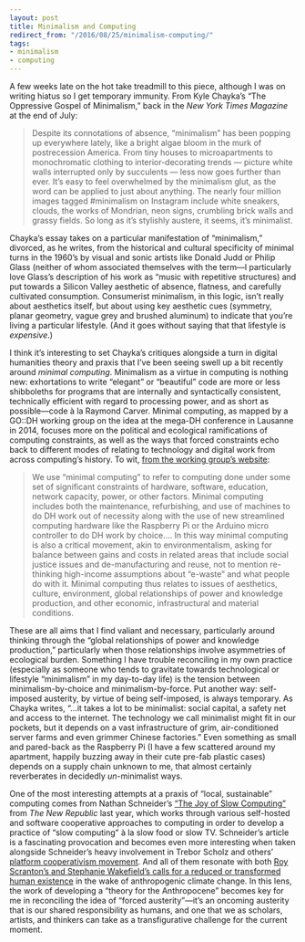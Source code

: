 ```yaml
---
layout: post
title: Minimalism and Computing
redirect_from: "/2016/08/25/minimalism-computing/"
tags:
- minimalism
- computing
---
```


A few weeks late on the hot take treadmill to this piece, although I was on writing hiatus so I get temporary immunity. From Kyle Chayka’s “The Oppressive Gospel of Minimalism,” back in the *New York Times Magazine* at the end of July:

> Despite its connotations of absence, “minimalism” has been popping up everywhere lately, like a bright algae bloom in the murk of postrecession America. From tiny houses to microapartments to monochromatic clothing to interior-decorating trends — picture white walls interrupted only by succulents — less now goes further than ever. It’s easy to feel overwhelmed by the minimalism glut, as the word can be applied to just about anything. The nearly four million images tagged #minimalism on Instagram include white sneakers, clouds, the works of Mondrian, neon signs, crumbling brick walls and grassy fields. So long as it’s stylishly austere, it seems, it’s minimalist.

Chayka’s essay takes on a particular manifestation of “minimalism,” divorced, as he writes, from the historical and cultural specificity of minimal turns in the 1960’s by visual and sonic artists like Donald Judd or Philip Glass (neither of whom associated themselves with the term—I particularly love Glass’s description of his work as “music with repetitive structures) and put towards a Silicon Valley aesthetic of absence, flatness, and carefully cultivated consumption. Consumerist minimalism, in this logic, isn’t really about aesthetics itself, but about using key aesthetic cues (symmetry, planar geometry, vague grey and brushed aluminum) to indicate that you’re living a particular lifestyle. (And it goes without saying that that lifestyle is *expensive*.)

I think it’s interesting to set Chayka’s critiques alongside a turn in digital humanities theory and praxis that I’ve been seeing swell up a bit recently around *minimal computing*. Minimalism as a virtue in computing is nothing new: exhortations to write “elegant” or “beautiful” code are more or less shibboleths for programs that are internally and syntactically consistent, technically efficient with regard to processing power, and as short as possible—code à la Raymond Carver. Minimal computing, as mapped by a GO::DH working group on the idea at the mega-DH conference in Lausanne in 2014, focuses more on the political and ecological ramifications of computing constraints, as well as the ways that forced constraints echo back to different modes of relating to technology and digital work from across computing’s history. To wit, [from the working group’s website](http://go-dh.github.io/mincomp/about/):

> We use “minimal computing” to refer to computing done under some set of significant constraints of hardware, software, education, network capacity, power, or other factors. Minimal computing includes both the maintenance, refurbishing, and use of machines to do DH work out of necessity along with the use of new streamlined computing hardware like the Raspberry Pi or the Arduino micro controller to do DH work by choice.... In this way minimal computing is also a critical movement, akin to environmentalism, asking for balance between gains and costs in related areas that include social justice issues and de-manufacturing and reuse, not to mention re-thinking high-income assumptions about “e-waste” and what people do with it. Minimal computing thus relates to issues of aesthetics, culture, environment, global relationships of power and knowledge production, and other economic, infrastructural and material conditions.

These are all aims that I find valiant and necessary, particularly around thinking through the “global relationships of power and knowledge production,” particularly when those relationships involve asymmetries of ecological burden. Something I have trouble reconciling in my own practice (especially as someone who tends to gravitate towards technological or lifestyle “minimalism” in my day-to-day life) is the tension between minimalism-by-choice and minimalism-by-force. Put another way: self-imposed austerity, by virtue of being self-imposed, is always temporary. As Chayka writes, “...it takes a lot to be minimalist: social capital, a safety net and access to the internet. The technology we call minimalist might fit in our pockets, but it depends on a vast infrastructure of grim, air-conditioned server farms and even grimmer Chinese factories.” Even something as small and pared-back as the Raspberry Pi (I have a few scattered around my apartment, happily buzzing away in their cute pre-fab plastic cases) depends on a supply chain unknown to me, that almost certainly reverberates in decidedly *un*-minimalist ways.

One of the most interesting attempts at a praxis of “local, sustainable” computing comes from Nathan Schneider’s [“The Joy of Slow Computing”](https://newrepublic.com/article/121832/pleasure-do-it-yourself-slow-computing) from *The New Republic* last year, which works through various self-hosted and software cooperative approaches to computing in order to develop a practice of “slow computing” à la slow food or slow TV. Schneider’s article is a fascinating provocation and becomes even more interesting when taken alongside Schneider’s heavy involvement in Trebor Scholz and others’ [platform cooperativism movement](http://platformcoop.net). And all of them resonate with both [Roy Scranton’s and Stephanie Wakefield’s calls for a reduced or transformed human existence](http://www.publicseminar.org/2015/11/theory-for-the-anthropocene/) in the wake of anthropogenic climate change. In this lens, the work of developing a “theory for the Anthropocene” becomes key for me in reconciling the idea of “forced austerity”—it’s an oncoming austerity that is our shared responsibility as humans, and one that we as scholars, artists, and thinkers can take as a transfigurative challenge for the current moment.  

